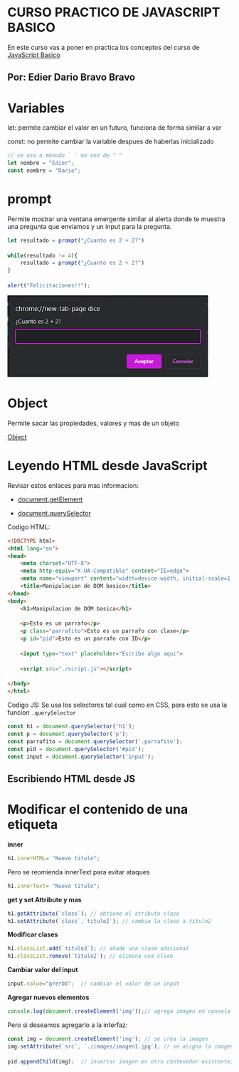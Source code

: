 # CURSO PRACTICO DE JAVASCRIPT BASICO

En este curso vas a poner en practica los conceptos del curso de [JavaScript Basico](https://github.com/edierbra/JavaScript_Basico)

## Por: Edier Dario Bravo Bravo

# Variables

let: permite cambiar el valor en un futuro, funciona de forma similar a var

const: no permite cambiar la variable despues de haberlas inicializado

```js
// se usa a menudo ` ` en vez de " "
let nombre = "Edier";
const nombre = "Dario";
```

# prompt

Permite mostrar una ventana emergente similar al alerta donde te muestra una pregunta que enviamos y un input para la pregunta.

```js
let resultado = prompt("¿Cuanto es 2 + 2?")

while(resultado != 4){
    resultado = prompt("¿Cuanto es 2 + 2?")
}

alert("Felicitaciones!!");
```

![prompt](https://github.com/edierbra/JavaScript_Basico_Practico/blob/master/images/prompt.png?raw=true)

# Object

Permite sacar las propiedades, valores y mas de un objeto

[Object](https://developer.mozilla.org/es/docs/Web/JavaScript/Reference/Global_Objects/Object)

# Leyendo HTML desde JavaScript


Revisar estos enlaces para mas informacion: 

- [document.getElement](https://www.w3schools.com/js/js_htmldom_document.asp)

- [document.querySelector](https://developer.mozilla.org/es/docs/Web/API/Document/querySelector)

Codigo HTML:

```html
<!DOCTYPE html>
<html lang="en">
<head>
    <meta charset="UTF-8">
    <meta http-equiv="X-UA-Compatible" content="IE=edge">
    <meta name="viewport" content="width=device-width, initial-scale=1.0">
    <title>Manipulacion de DOM basico</title>
</head>
<body>
    <h1>Manipulacion de DOM basica</h1>

    <p>Esto es un parrafo</p>
    <p class="parrafito">Esto es un parrafo con clase</p>
    <p id="pid">Esto es un parrafo con ID</p>

    <input type="text" placeholder="Escribe algo aqui">

    <script src="./script.js"></script>

</body>
</html>
```

Codigo JS: Se usa los selectores tal cual como en CSS, para esto se usa la funcion `.querySelector`

```js
const h1 = document.querySelector('h1');
const p = document.querySelector('p');
const parrafito = document.querySelector('.parrafito');
const pid = document.querySelector('#pid');
const input = document.querySelector('input');
```
## Escribiendo HTML desde JS

# Modificar el contenido de una etiqueta

**inner**

```js
h1.innerHTML= "Nuevo titulo";
```

Pero se reomienda innerText para evitar ataques

```js
h1.innerText= "Nuevo titulo";
```

**get y set Attribute y mas**

```js
h1.getAttribute(`class`); // obtiene el atributo clase
h1.setAttribute(`class`,`titulo2`); // cambia la clase a titulo2
```

**Modificar clases**

```js
h1.classList.add(`titulo3`); // añade una clase adicional
h1.classList.remove(`titulo2`); // elimina una clase
```

**Cambiar valor del input**

```js
input.value="grerbb";  // cambiar el valor de un input
```

**Agregar nuevos elementos**

```js
console.log(document.createElement('img'));// agrega imagen en consola
```

Pero si deseamos agregarlo a la interfaz: 

```js
const img = document.createElement('img'); // se crea la imagen
img.setAttribute(`src`, `./images/imagen1.jpg`); // se asigna la imagen a mostar

pid.appendChild(img);  // insertar imagen en otro contenedor existente, tambien se puede usa .append(img)
```

